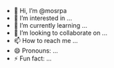 - 👋 Hi, I’m @mosrpa
- 👀 I’m interested in ...
- 🌱 I’m currently learning ...
- 💞️ I’m looking to collaborate on ...
- 📫 How to reach me ...
- 😄 Pronouns: ...
- ⚡ Fun fact: ...

<!---
mosrpa/mosrpa is a ✨ special ✨ repository because its `README.md` (this file) appears on your GitHub profile.
You can click the Preview link to take a look at your changes.
--->
